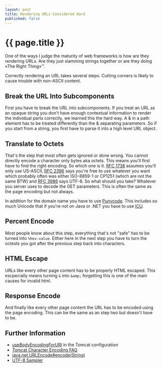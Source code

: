 ```yaml
---
layout: post
title: Rendering URLs Considered Hard
published: false
---
```


{{ page.title }}
================

One of the ways I judge the maturity of web frameworks is how are they rendering URLs. Are they just slamming strings together or are they doing «The Right Thing»™.

Correctly rendering an URL takes several steps. Cutting corners is likely to cause trouble with non-ASCII content.

Break the URL Into Subcomponents
--------------------------------
First you have to break the URL into subcomponents. If you treat an URL as an opaque string you don't have enough contextual information to render the individual parts correctly, we learned this the hard way. A & in a path element has to be treated differently than the & separating parameters. So if you start from a string, you first have to parse it into a high level URL object.

Translate to Octets
-------------------
That's the step that most often gets ignored or done wrong. You cannot directly encode a character only bytes aka octets. This means you'll first have to find the right encoding. So which one is it. <a href="http://www.ietf.org/rfc/rfc1738.txt">RFC 1738</a> assumes you'll only use US-ASCII, <a href="http://www.rfc-editor.org/rfc/rfc2396.txt">RFC 2396</a> says you're free to use whatever you want which probably often was either ISO-8859-1 or CP1251 (which are not the same BTW) and <a href="http://www.rfc-editor.org/rfc/rfc3986.txt">RFC 3986</a> says UTF-8. So what should you take? Whatever you server uses to decode the GET parameters. This is often the same as the page encoding but not always.

In addition for the domain name you have to use <a href="http://en.wikipedia.org/wiki/Punycode">Punycode</a>. This includes so much Unicode that if you're not on Java or .NET you have to use <a href="http://www.icu-project.org/">ICU</a>.

Percent Encode
--------------
Most people know about this step, everything that's not "safe" has to be turned into <code>%hex-value</code>. Either here in the next step you have to turn the octests you got after the previous step back into characters.

HTML Escape
-----------
URLs like every other page content has to be properly HTML escaped. This escpecially means turning <code>&amp;</code> into <code>&amp;amp;</code> forgetting this is one of the main causes for invalid html.

Response Encode
---------------
And finally like every other page content the URL has to be encoded using the page encoding. This can be the same as an step two but doesn't have to be.

Further Information
-------------------
 * [useBodyEncodingForURI](http://tomcat.apache.org/tomcat-7.0-doc/config/ajp.html) in the Tomcat configuration 
 * [Tomcat Character Encoding FAQ](http://wiki.apache.org/tomcat/FAQ/CharacterEncoding)
 * [java.net.URLEncode#encode(String)](http://docs.oracle.com/javase/7/docs/api/java/net/URLEncoder.html#encode%28java.lang.String%29)
 * [UTF-8 Sampler](http://www.columbia.edu/~fdc/utf8/)


